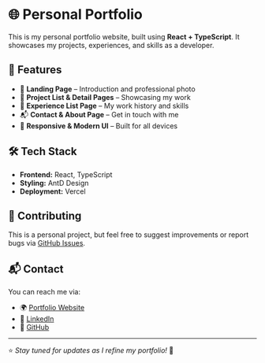 # 🌐 Personal Portfolio

This is my personal portfolio website, built using **React + TypeScript**. It showcases my projects, experiences, and skills as a developer.

## 🚀 Features
- 🌟 **Landing Page** – Introduction and professional photo
- 📂 **Project List & Detail Pages** – Showcasing my work
- 💼 **Experience List Page** – My work history and skills
- 📬 **Contact & About Page** – Get in touch with me
- 🎨 **Responsive & Modern UI** – Built for all devices

## 🛠️ Tech Stack
- **Frontend:** React, TypeScript
- **Styling:** AntD Design
- **Deployment:** Vercel

## 📎 Contributing
This is a personal project, but feel free to suggest improvements or report bugs via [GitHub Issues](https://github.com/samuellam123/Personal-Portfolio/issues).

## 📬 Contact
You can reach me via:
- 🌍 [Portfolio Website](https://tinyurl.com/LamYuEnPortfolio)
- 💼 [LinkedIn](https://linkedin.com/in/lam-yu-en)
- 🐙 [GitHub](https://github.com/samuellam123)

---

⭐ *Stay tuned for updates as I refine my portfolio!* 🚀
